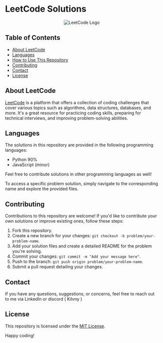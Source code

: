 # LeetCode Solutions  
<center style="display:'flex'">

![LeetCode Logo](https://assets.leetcode.com/static_assets/public/images/LeetCode_logo.png)
  
</center>


## Table of Contents

- [About LeetCode](#about-leetcode)
- [Languages](#languages)
- [How to Use This Repository](#how-to-use-this-repository)
- [Contributing](#contributing)
- [Contact](#contact)
- [License](#license)

## About LeetCode

[LeetCode](https://leetcode.com/) is a platform that offers a collection of coding challenges that cover various topics such as algorithms, data structures, databases, and more. It's a great resource for practicing coding skills, preparing for technical interviews, and improving problem-solving abilities.

## Languages

The solutions in this repository are provided in the following programming languages:

- Python 90%
- JavaScript (minor)

Feel free to contribute solutions in other programming languages as well!


To access a specific problem solution, simply navigate to the corresponding name and explore the provided files.

## Contributing

Contributions to this repository are welcome! If you'd like to contribute your own solutions or improve existing ones, follow these steps:

1. Fork this repository.
2. Create a new branch for your changes: `git checkout -b problem/your-problem-name`.
3. Add your solution files and create a detailed README for the problem you're solving.
4. Commit your changes: `git commit -m "Add your message here"`.
5. Push to the branch: `git push origin problem/your-problem-name`.
6. Submit a pull request detailing your changes.


## Contact

If you have any questions, suggestions, or concerns, feel free to reach out to me via LinkedIn or discord ( Kilvny ) 

## License

This repository is licensed under the [MIT License](LICENSE).

Happy coding!

